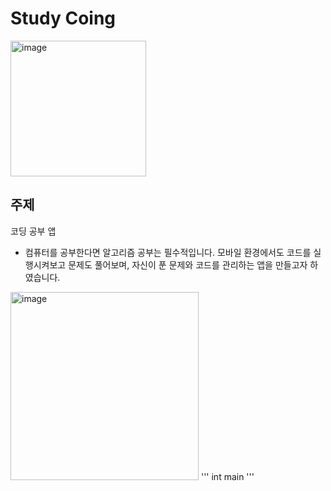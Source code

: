 # Study Coing
<img width="217" alt="image" src="https://github.com/user-attachments/assets/ef002693-dea3-4982-921d-15d25a2afb68" />


## 주제
코딩 공부 앱


- 컴퓨터를 공부한다면 알고리즘 공부는 필수적입니다. 모바일 환경에서도 코드를 실행시켜보고 문제도 풀어보며, 자신이 푼 문제와 코드를 관리하는 앱을 만들고자 하였습니다.

<img width="301" alt="image" src="https://github.com/user-attachments/assets/2182ec5a-2b14-4399-9577-159be6d6e505" />
'''
int main
'''



